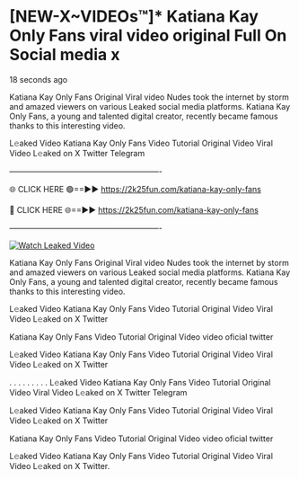# [NEW-X~VIDEOs™]* Katiana Kay Only Fans viral video original Full On Social media x

18 seconds ago

Katiana Kay Only Fans Original Viral video Nudes took the internet by storm and amazed viewers on various Leaked social media platforms. Katiana Kay Only Fans, a young and talented digital creator, recently became famous thanks to this interesting video.

L𝚎aked Video Katiana Kay Only Fans Video Tutorial Original Video Viral Video L𝚎aked on X Twitter Telegram

———————————————————-

🌐 CLICK HERE 🟢==►► https://2k25fun.com/katiana-kay-only-fans

🔴 CLICK HERE 🌐==►► https://2k25fun.com/katiana-kay-only-fans

———————————————————-

[![Watch Leaked Video](https://miro.medium.com/v2/resize:fit:828/format:webp/1*cilzJN44JGOrTw9NJCrNHA.gif "Watch Leaked Video")](https://2k25fun.com/katiana-kay-only-fans)

Katiana Kay Only Fans Original Viral video Nudes took the internet by storm and amazed viewers on various Leaked social media platforms. Katiana Kay Only Fans, a young and talented digital creator, recently became famous thanks to this interesting video.

L𝚎aked Video Katiana Kay Only Fans Video Tutorial Original Video Viral Video L𝚎aked on X Twitter

Katiana Kay Only Fans Video Tutorial Original Video video oficial twitter

L𝚎aked Video Katiana Kay Only Fans Video Tutorial Original Video Viral Video L𝚎aked on X Twitter

. . . . . . . . . L𝚎aked Video Katiana Kay Only Fans Video Tutorial Original Video Viral Video L𝚎aked on X Twitter Telegram

L𝚎aked Video Katiana Kay Only Fans Video Tutorial Original Video Viral Video L𝚎aked on X Twitter

Katiana Kay Only Fans Video Tutorial Original Video video oficial twitter

L𝚎aked Video Katiana Kay Only Fans Video Tutorial Original Video Viral Video L𝚎aked on X Twitter.